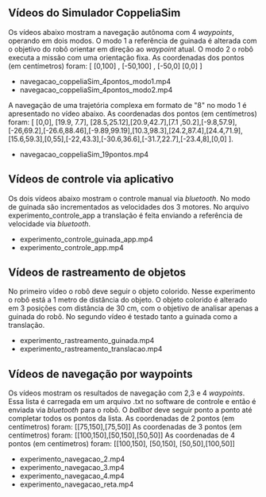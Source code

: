 
## Vídeos do Simulador CoppeliaSim

Os vídeos abaixo mostram a navegação autônoma com 4 *waypoints*, operando em dois modos. O modo 1 a referência de guinada é alterada com o objetivo do robô orientar em direção ao *waypoint* atual. O modo 2 o robô executa a missão com uma orientação fixa. 
As coordenadas dos pontos (em centímetros) foram: [ [0,100] , [-50,100] , [-50,0] [0,0] ]

- navegacao_coppeliaSim_4pontos_modo1.mp4
- navegacao_coppeliaSim_4pontos_modo2.mp4

A navegação de uma trajetória complexa em formato de "8" no modo 1 é apresentado no vídeo abaixo. As coordenadas dos pontos (em centímetros) foram: [ [0,0], [19.9, 7.7], [28.5,25.12],[20.9,42.7],[7.1 ,50.2],[-9.8,57.9],[-26,69.2],[-26.6,88.46],[-9.89,99.19],[10.3,98.3],[24.2,87.4],[24.4,71.9],[15.6,59.3],[0,55],[-22,43.3],[-30.6,36.6],[-31.7,22.7],[-23.4,8],[0,0] ].

- navegacao_coppeliaSim_19pontos.mp4


## Vídeos de controle via aplicativo

Os dois vídeos abaixo mostram o controle manual via *bluetooth*. No modo de guinada são incrementados as velocidades dos 3 motores. No arquivo experimento_controle_app a translação é feita enviando a referência de velocidade via *bluetooth*.

- experimento_controle_guinada_app.mp4 
- experimento_controle_app.mp4

## Vídeos de rastreamento de objetos

No primeiro vídeo o robô deve seguir o objeto colorido. Nesse experimento o robô está a 1 metro de distância do objeto. O objeto colorido é alterado em 3 posições com distância de 30 cm, com o objetivo de analisar apenas a guinada do robô. No segundo vídeo é testado tanto a guinada como a translação.

- experimento_rastreamento_guinada.mp4
- experimento_rastreamento_translacao.mp4

## Vídeos de navegação por waypoints

Os vídeos mostram os resultados de navegação com 2,3 e 4 *waypoints*. Essa lista é carregada em um arquivo .txt no software de controle e então é enviada via *bluetooth* para o robô. O *ballbot* deve seguir ponto a ponto até completar todos os pontos da lista. 
As coordenadas de 2 pontos (em centímetros) foram: [[75,150],[75,50]]
As coordenadas de 3 pontos (em centímetros) foram: [[100,150],[50,150],[50,50]]
As coordenadas de 4 pontos (em centímetros) foram: [[100,150], [50,150], [50,50],[100,50]]

- experimento_navegacao_2.mp4
- experimento_navegacao_3.mp4
- experimento_navegacao_4.mp4
- experimento_navegacao_reta.mp4
